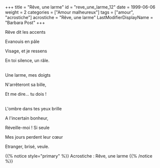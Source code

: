 +++
title = "Rêve, une larme"
id = "reve_une_larme_12"
date = 1999-06-06
weight = 2
categories = ["Amour malheureux"]
tags = ["amour", "acrostiche"]
acrostiche = "Rêve, une larme"
LastModifierDisplayName = "Barbara Post"
+++

Rêve dit les accents

Evanouis en pâle

Visage, et je ressens

En toi silence, un râle.

 \
Une larme, mes doigts

N'arrêteront sa bille,

Et me dire... tu dois !

 \
L'ombre dans tes yeux brille

A l'incertain bonheur,

Réveille-moi ! Si seule

Mes jours perdent leur cœur

Etranger, brisé, veule.

{{% notice style="primary" %}}
Acrostiche : Rêve, une larme
{{% /notice %}}

